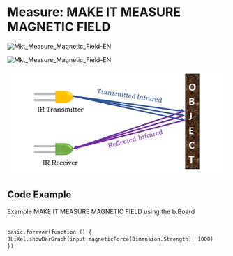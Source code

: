 # Measure:  MAKE IT MEASURE MAGNETIC FIELD

![Mkt_Measure_Magnetic_Field-EN](https://github.com/Brilliant-Labs/bboard-tutorials-cards/blob/master/8_Measure/Measure3/Mkt_Measure_Magnetic_Field-EN.png?raw=true "Mkt_Measure_Magnetic_Field-EN")

![Mkt_Measure_Magnetic_Field-EN](https://github.com/Brilliant-Labs/bboard-tutorials-v3/blob/master/bboard-tutorials-cards/8_Measure/Measure3/Mkt_Measure_Magnetic_Field-EN.png?raw=true "Mkt_Measure_Magnetic_Field-EN")

![Magic](https://github.com/Brilliant-Labs/bboard-tutorials-v3/blob/master/ir-distance/IRpic.png?raw=true "A magician's assistant")

## Code Example

Example MAKE IT MEASURE MAGNETIC FIELD using the b.Board

```blocks

basic.forever(function () {
BLiXel.showBarGraph(input.magneticForce(Dimension.Strength), 1000)
})

```